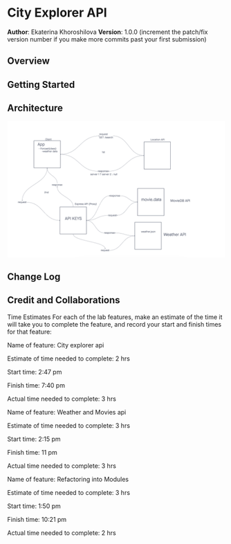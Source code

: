 # City Explorer API

**Author**: Ekaterina Khoroshilova
**Version**: 1.0.0 (increment the patch/fix version number if you make more commits past your first submission)

## Overview
<!-- Provide a high level overview of what this application is and why you are building it, beyond the fact that it's an assignment for this class. (i.e. What's your problem domain?) -->

## Getting Started
<!-- What are the steps that a user must take in order to build this app on their own machine and get it running? -->

## Architecture

![Lab 07](LAB08.png)

## Change Log
<!-- Use this area to document the iterative changes made to your application as each feature is successfully implemented. Use time stamps. Here's an example:

01-01-2001 4:59pm - Application now has a fully-functional express server, with a GET route for the location resource. -->

## Credit and Collaborations
<!-- Give credit (and a link) to other people or resources that helped you build this application. -->
Time Estimates
For each of the lab features, make an estimate of the time it will take you to complete the feature, and record your start and finish times for that feature:

Name of feature: City explorer api

Estimate of time needed to complete: 2 hrs

Start time: 2:47 pm

Finish time: 7:40 pm

Actual time needed to complete: 3 hrs


Name of feature: Weather and Movies api

Estimate of time needed to complete: 3 hrs

Start time: 2:15 pm

Finish time: 11 pm

Actual time needed to complete: 3 hrs


Name of feature: Refactoring into Modules

Estimate of time needed to complete: 3 hrs

Start time: 1:50 pm

Finish time: 10:21 pm

Actual time needed to complete: 2 hrs